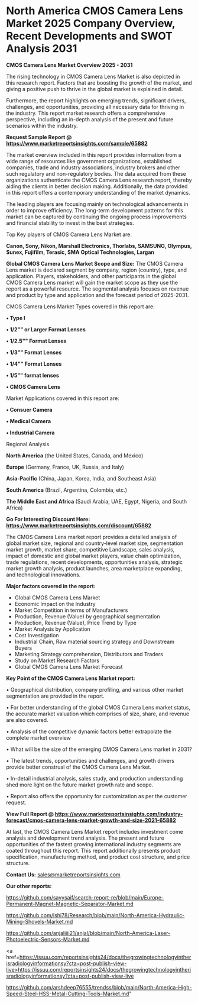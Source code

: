 # North America CMOS Camera Lens Market 2025 Company Overview, Recent Developments and SWOT Analysis 2031

<Strong> CMOS Camera Lens Market Overview 2025 - 2031</strong>

The rising technology in CMOS Camera Lens Market is also depicted in this research report. Factors that are boosting the growth of the market, and giving a positive push to thrive in the global market is explained in detail.

Furthermore, the report highlights on emerging trends, significant drivers, challenges, and opportunities, providing all necessary data for thriving in the industry. This report market research offers a comprehensive perspective, including an in-depth analysis of the present and future scenarios within the industry.

<strong>Request Sample Report @ <a href=https://www.marketreportsinsights.com/sample/65882>https://www.marketreportsinsights.com/sample/65882</a></strong>

The market overview included in this report provides information from a wide range of resources like government organizations, established companies, trade and industry associations, industry brokers and other such regulatory and non-regulatory bodies. The data acquired from these organizations authenticate the CMOS Camera Lens research report, thereby aiding the clients in better decision making. Additionally, the data provided in this report offers a contemporary understanding of the market dynamics.

The leading players are focusing mainly on technological advancements in order to improve efficiency. The long-term development patterns for this market can be captured by continuing the ongoing process improvements and financial stability to invest in the best strategies.

Top Key players of CMOS Camera Lens Market are:

<strong>Canon, Sony, Nikon, Marshall Electronics, Thorlabs, SAMSUNG, Olympus, Sunex, Fujifilm, Terasic, SMA Optical Technologies, Largan</strong>

<strong><b>Global CMOS Camera Lens Market Scope and Size:</b></strong>
The CMOS Camera Lens market is declared segment by company, region (country), type, and application. Players, stakeholders, and other participants in the global CMOS Camera Lens market will gain the market scope as they use the report as a powerful resource. The segmental analysis focuses on revenue and product by type and application and the forecast period of 2025-2031.

CMOS Camera Lens Market Types covered in this report are:

<strong>• Type I

• 1/2"" or Larger Format Lenses

• 1/2.5"" Format Lenses

• 1/3"" Format Lenses

• 1/4"" Format Lenses

• 1/5"" format lenses

• CMOS Camera Lens</strong>

Market Applications covered in this report are:

<strong>• Consuer Camera

• Medical Camera

• Industrial Camera</strong> 

Regional Analysis

<strong>North America</strong> (the United States, Canada, and Mexico)

<strong>Europe</strong> (Germany, France, UK, Russia, and Italy)

<strong>Asia-Pacific</strong> (China, Japan, Korea, India, and Southeast Asia)

<strong>South America</strong> (Brazil, Argentina, Colombia, etc.)

<strong>The Middle East and Africa</strong> (Saudi Arabia, UAE, Egypt, Nigeria, and South Africa)

<strong>Go For Interesting Discount Here: <a href=https://www.marketreportsinsights.com/discount/65882>https://www.marketreportsinsights.com/discount/65882</a></strong>

The CMOS Camera Lens market report provides a detailed analysis of global market size, regional and country-level market size, segmentation market growth, market share, competitive Landscape, sales analysis, impact of domestic and global market players, value chain optimization, trade regulations, recent developments, opportunities analysis, strategic market growth analysis, product launches, area marketplace expanding, and technological innovations.

<strong><b>Major factors covered in the report:</b></strong>
<ul>
  <li>Global CMOS Camera Lens Market </li>
  <li>Economic Impact on the Industry</li>
  <li>Market Competition in terms of Manufacturers</li>
  <li>Production, Revenue (Value) by geographical segmentation</li>
  <li>Production, Revenue (Value), Price Trend by Type</li>
  <li>Market Analysis by Application</li>
  <li>Cost Investigation</li>
  <li>Industrial Chain, Raw material sourcing strategy and Downstream Buyers</li>
  <li>Marketing Strategy comprehension, Distributors and Traders</li>
  <li>Study on Market Research Factors</li>
  <li>Global CMOS Camera Lens Market Forecast</li>
</ul>

<strong><b>Key Point of the CMOS Camera Lens Market report:</b></strong>

• Geographical distribution, company profiling, and various other market segmentation are provided in the report.

• For better understanding of the global CMOS Camera Lens market status, the accurate market valuation which comprises of size, share, and revenue are also covered.

• Analysis of the competitive dynamic factors better extrapolate the complete market overview

• What will be the size of the emerging CMOS Camera Lens market in 2031?

• The latest trends, opportunities and challenges, and growth drivers provide better construal of the CMOS Camera Lens Market.

• In-detail industrial analysis, sales study, and production understanding shed more light on the future market growth rate and scope.

• Report also offers the opportunity for customization as per the customer request.

<strong><b>View Full Report @ <a href=https://www.marketreportsinsights.com/industry-forecast/cmos-camera-lens-market-growth-and-size-2021-65882>https://www.marketreportsinsights.com/industry-forecast/cmos-camera-lens-market-growth-and-size-2021-65882</a></b></strong>


At last, the CMOS Camera Lens Market report includes investment come analysis and development trend analysis. The present and future opportunities of the fastest growing international industry segments are coated throughout this report. This report additionally presents product specification, manufacturing method, and product cost structure, and price structure.

<strong>Contact Us:</strong>
sales@marketreportsinsights.com

<strong>Our other reports:</strong>

<a href=https://github.com/sayysaif/search-report-re/blob/main/Europe-Permanent-Magnet-Magnetic-Separator-Market.md>https://github.com/sayysaif/search-report-re/blob/main/Europe-Permanent-Magnet-Magnetic-Separator-Market.md</a>

<a href=https://github.com/Ishi78/Research/blob/main/North-America-Hydraulic-Mining-Shovels-Market.md>https://github.com/Ishi78/Research/blob/main/North-America-Hydraulic-Mining-Shovels-Market.md</a>

<a href=https://github.com/anjaliiii21/anjal/blob/main/North-America-Laser-Photoelectric-Sensors-Market.md>https://github.com/anjaliiii21/anjal/blob/main/North-America-Laser-Photoelectric-Sensors-Market.md</a>

<a href=https://issuu.com/reportsinsights24/docs/thegrowingtechnologyintherisradiologyinformationsy?cta=post-publish-view-live>https://issuu.com/reportsinsights24/docs/thegrowingtechnologyintherisradiologyinformationsy?cta=post-publish-view-live</a>

<a href=https://github.com/arshdeep76555/trendss/blob/main/North-America-High-Speed-Steel-HSS-Metal-Cutting-Tools-Market.md>https://github.com/arshdeep76555/trendss/blob/main/North-America-High-Speed-Steel-HSS-Metal-Cutting-Tools-Market.md</a>"
